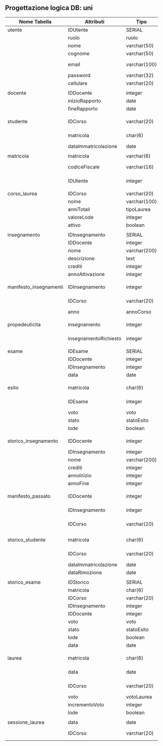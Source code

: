 ## Progettazione logica DB: uni
| Nome Tabella           | Attributi             | Tipo         | Chiave  | Vincoli         | Default      |
| ---------------------- | --------------------- | ------------ | ------- | --------------- | ------------ |
| utente                 | IDUtente              | SERIAL       | PK      |                 |              |
|                        | ruolo                 | ruolo        |         | NOTNULL         |              |
|                        | nome                  | varchar(50)  |         | NOTNULL         |              |
|                        | cognome               | varchar(50)  |         | NOTNULL         |              |
|                        | email                 | varchar(100) |         | NOTNULL, UNIQUE |              |
|                        | password              | varchar(32)  |         | NOTNULL         |              |
|                        | cellulare             | varchar(20)  |         | NOTNULL         |              |
|                        |                       |              |         |                 |              |
| docente                | IDDocente             | integer      | PK, FK  |                 |              |
|                        | inizioRapporto        | date         |         | NOTNULL         |              |
|                        | fineRapporto          | date         |         |                 | NULL         |
|                        |                       |              |         |                 |              |
| studente               | IDCorso               | varchar(20)  | PPK, FK |                 |              |
|                        | matricola             | char(6)      | PPK, FK | UNIQUE          |              |
|                        | dataImmatricolazione  | date         |         | NOTNULL         | CURRENT_DATE |
|                        |                       |              |         |                 |              |
| matricola              | matricola             | varchar(6)   | PK      |                 |              |
|                        | codiceFiscale         | varchar(16)  |         | NOTNULL, UNIQUE |              |
|                        | IDUtente              | integer      | FK      | NOTNULL, UNIQUE |              |
|                        |                       |              |         |                 |              |
| corso_laurea           | IDCorso               | varchar(20)  | PK      |                 |              |
|                        | nome                  | varchar(100) |         | NOTNULL         |              |
|                        | anniTotali            | tipoLaurea   |         | NOTNULL         |              |
|                        | valoreLode            | integer      |         | NOTNULL         |              |
|                        | attivo                | boolean      |         | NOTNULL         | True         |
|                        |                       |              |         |                 |              |
| insegnamento           | IDInsegnamento        | SERIAL       | PK      |                 |              |
|                        | IDDocente             | integer      | FK      |                 | NULL         |
|                        | nome                  | varchar(200) |         | NOTNULL         |              |
|                        | descrizione           | text         |         |                 |              |
|                        | crediti               | integer      |         | NOTNULL         |              |
|                        | annoAttivazione       | integer      |         | NOTNULL         |              |
|                        |                       |              |         |                 |              |
| manifesto_insegnamenti | IDInsegnamento        | integer      | PPK, FK |                 |              |
|                        | IDCorso               | varchar(20)  | PPK, FK |                 |              |
|                        | anno                  | annoCorso    |         | NOTNULL         |              |
|                        |                       |              |         |                 |              |
| propedeuticita         | insegnamento          | integer      | PPK, FK |                 |              |
|                        | insegnamentoRichiesto | integer      | PPK, FK |                 |              |
|                        |                       |              |         |                 |              |
| esame                  | IDEsame               | SERIAL       | PK      |                 |              |
|                        | IDDocente             | integer      | FK      | NOTNULL         |              |
|                        | IDInsegnamento        | integer      | FK      | NOTNULL         |              |
|                        | data                  | date         |         | NOTNULL         |              |
|                        |                       |              |         |                 |              |
| esito                  | matricola             | char(6)      | PPK, FK |                 |              |
|                        | IDEsame               | integer      | PPK, FK |                 |              |
|                        | voto                  | voto         |         |                 | NULL         |
|                        | stato                 | statoEsito   |         |                 | In attesa    |
|                        | lode                  | boolean      |         |                 | NULL         |
|                        |                       |              |         |                 |              |
| storico_insegnamento   | IDDocente             | integer      | PPK, FK |                 |              |
|                        | IDInsegnamento        | integer      | PPK     |                 |              |
|                        | nome                  | varchar(200) |         | NOTNULL         |              |
|                        | crediti               | integer      |         | NOTNULL         |              |
|                        | annoInizio            | integer      |         | NOTNULL         |              |
|                        | annoFine              | integer      |         | NOTNULL         |              |
|                        |                       |              |         |                 |              |
| manifesto_passato      | IDDocente             | integer      | PPK, FK |                 |              |
|                        | IDInsegnamento        | integer      | PPK, FK |                 |              |
|                        | IDCorso               | varchar(20)  | PPK, FK |                 |              |
|                        |                       |              |         |                 |              |
| storico_studente       | matricola             | char(6)      | PPK, FK |                 |              |
|                        | IDCorso               | varchar(20)  | PPK, FK |                 |              |
|                        | dataImmatricolazione  | date         |         | NOTNULL         |              |
|                        | dataRimozione         | date         |         | NOTNULL         | CURRENT_DATE |
|                        |                       |              |         |                 |              |
| storico_esame          | IDStorico             | SERIAL       | PK      |                 |              |
|                        | matricola             | char(6)      | FK      | NOTNULL         |              |
|                        | IDCorso               | varchar(20)  | FK      | NOTNULL         |              |
|                        | IDInsegnamento        | integer      |       | NOTNULL         |              |
|                        | IDDocente             | integer      |       | NOTNULL         |              |
|                        | voto                  | voto         |         |                 |              |
|                        | stato                 | statoEsito   |         | NOTNULL         |              |
|                        | lode                  | boolean      |         |                 |              |
|                        | data                  | date         |         | NOTNULL         |              |
|                        |                       |              |         |                 |              |
| laurea                 | matricola             | char(6)      | PPK, FK |                 |              |
|                        | data                  | date         | PPK, FK |                 |              |
|                        | IDCorso               | varchar(20)  | PPK, FK |                 |              |
|                        | voto                  | votoLaurea   |         |                 | NULL         |
|                        | incrementoVoto        | integer      |         |                 | NULL         |
|                        | lode                  | boolean      |         |                 | NULL         |
|                        |                       |              |         |                 |              |
| sessione_laurea        | data                  | date         | PPK     |                 |              |
|                        | IDCorso               | varchar(20)  | PPK, FK |                 |              |